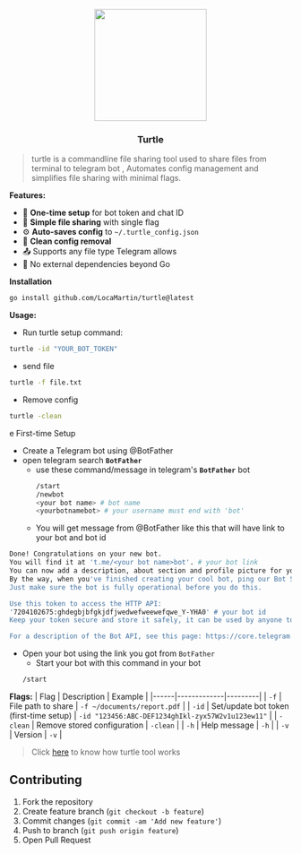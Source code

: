 <p align="center"><img src="https://media3.giphy.com/media/v1.Y2lkPTc5MGI3NjExNGVmMXJmNWtzM3VyZ2draWd0NGtrenlhYndjdGVidGRudHF5N25kZiZlcD12MV9pbnRlcm5hbF9naWZfYnlfaWQmY3Q9cw/rlChzWTthWgyA/giphy.gif" width="200" height="200"/></p>

<h3 align="center">Turtle</h3>

> turtle is a commandline file sharing tool used to share files from terminal to telegram bot , Automates config management and simplifies file sharing with minimal flags.


**Features:**

- 🔑 **One-time setup** for bot token and chat ID
- 📁 **Simple file sharing** with single flag
- ⚙️ **Auto-saves config** to `~/.turtle_config.json`
- 🧹 **Clean config removal**
- 📤 Supports any file type Telegram allows
- 🚫 No external dependencies beyond Go

**Installation**

```bash
go install github.com/LocaMartin/turtle@latest
```
**Usage:**

- Run turtle setup command:

```bash
turtle -id "YOUR_BOT_TOKEN"
```
- send file

```bash
turtle -f file.txt
```
- Remove config
```bash
turtle -clean
```
e
First-time Setup

- Create a Telegram bot using @BotFather
- open telegram search **`BotFather`**
  - use these command/message in telegram's **`BotFather`** bot
    ```bash
    /start
    /newbot
    <your bot name> # bot name
    <yourbotnamebot> # your username must end with 'bot'
    ``` 
   - You will get message from @BotFather like this that will have link to your bot and bot id
```bash
Done! Congratulations on your new bot. 
You will find it at 't.me/<your bot name>bot'. # your bot link
You can now add a description, about section and profile picture for your bot, see /help for a list of commands.
By the way, when you've finished creating your cool bot, ping our Bot Support if you want a better username for it. 
Just make sure the bot is fully operational before you do this.

Use this token to access the HTTP API:
'7204102675:ghdegbjbfgkjdfjwedwefweewefqwe_Y-YHA0' # your bot id
Keep your token secure and store it safely, it can be used by anyone to control your bot.

For a description of the Bot API, see this page: https://core.telegram.org/bots/api

````
- Open your bot using the link you got from `BotFather`
   - Start your bot with this command in your bot 
   ```bash
   /start
   ```
**Flags:**
| Flag | Description | Example |
|------|-------------|---------|
| `-f` | File path to share | `-f ~/documents/report.pdf` |
| `-id` | Set/update bot token (first-time setup) | `-id "123456:ABC-DEF1234ghIkl-zyx57W2v1u123ew11"` |
| `-clean` | Remove stored configuration | `-clean` |
| `-h` | Help message | `-h` |
| `-v` | Version | `-v` |

> Click [here](EXPLAIN.md) to know how turtle tool works
## Contributing
1. Fork the repository
2. Create feature branch (`git checkout -b feature`)
3. Commit changes (`git commit -am 'Add new feature'`)
4. Push to branch (`git push origin feature`)
5. Open Pull Request
